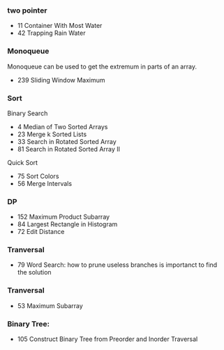 ### two pointer
- 11 Container With Most Water
- 42 Trapping Rain Water

### Monoqueue
Monoqueue can be used to get the extremum in parts of an array.
- 239 Sliding Window Maximum

### Sort
Binary Search
- 4   Median of Two Sorted Arrays
- 23  Merge k Sorted Lists
- 33  Search in Rotated Sorted Array
- 81  Search in Rotated Sorted Array II

Quick Sort
- 75 Sort Colors
- 56 Merge Intervals

### DP
- 152 Maximum Product Subarray
- 84 Largest Rectangle in Histogram
- 72 Edit Distance

### Tranversal
- 79 Word Search: how to prune useless branches is importanct to find the solution

### Tranversal
- 53 Maximum Subarray

### Binary Tree:
- 105 Construct Binary Tree from Preorder and Inorder Traversal
